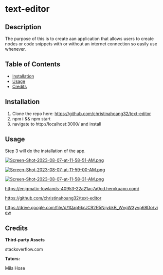 # text-editor

## Description

The purpose of this is to create aan application that allows users to create nodes or code snippets with or without an internet connection so easily use whenever.

## Table of Contents

- [Installation](#installation)
- [Usage](#usage)
- [Credits](#credits)


## Installation

1. Clone the repo here: https://github.com/christinahoang32/text-editor
2. npm i && npm start
3. navigate to http://localhost:3000/ and install 

## Usage

Step 3 will do the installation of the app.

[![Screen-Shot-2023-08-07-at-11-58-51-AM.png](https://i.postimg.cc/gJBpkFJy/Screen-Shot-2023-08-07-at-11-58-51-AM.png)](https://postimg.cc/MMRNdL1X)

[![Screen-Shot-2023-08-07-at-11-59-00-AM.png](https://i.postimg.cc/LXsRp6H6/Screen-Shot-2023-08-07-at-11-59-00-AM.png)](https://postimg.cc/cKPP7WgV)

[![Screen-Shot-2023-08-07-at-11-58-31-AM.png](https://i.postimg.cc/tgkywVGM/Screen-Shot-2023-08-07-at-11-58-31-AM.png)](https://postimg.cc/QBFRWCtQ)

https://enigmatic-lowlands-40953-22a21ac7a0cd.herokuapp.com/


https://github.com/christinahoang32/text-editor

https://drive.google.com/file/d/1Qapt6xUCR2R5NijvbkB_WvgW3yvp68Do/view

## Credits

**Third-party Assets**  

stackoverflow.com

**Tutors:**  

Mila Hose


